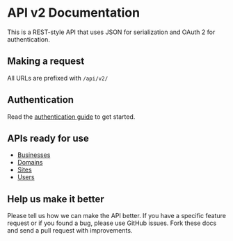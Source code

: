 API v2 Documentation
===

This is a REST-style API that uses JSON for serialization and OAuth 2 for authentication.

Making a request
----------------

All URLs are prefixed with `/api/v2/`

Authentication
--------------

Read the [authentication guide](https://github.com/devhub/api/blob/develop/sections/authentication.md) to get started.

APIs ready for use
-----------------

* [Businesses](https://github.com/devhub/api/blob/develop/sections/businesses.md)
* [Domains](https://github.com/devhub/api/blob/develop/sections/domains.md)
* [Sites](https://github.com/devhub/api/blob/develop/sections/sites.md)
* [Users](https://github.com/devhub/api/blob/develop/sections/users.md)

Help us make it better
----------------------

Please tell us how we can make the API better. If you have a specific feature request or if you found a bug, please use GitHub issues. Fork these docs and send a pull request with improvements.
